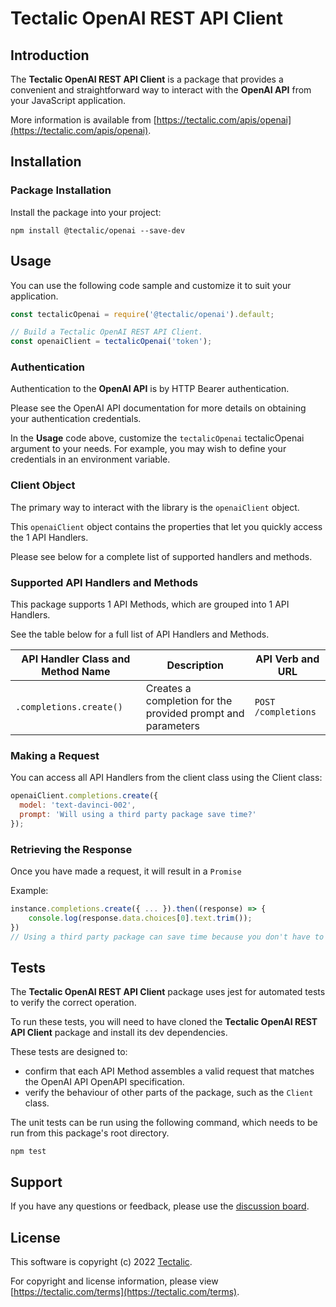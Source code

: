 # Tectalic OpenAI REST API Client

## Introduction

The **Tectalic OpenAI REST API Client** is a package that provides a convenient and straightforward way to interact with the **OpenAI API** from your JavaScript application.

More information is available from [https://tectalic.com/apis/openai](https://tectalic.com/apis/openai).

## Installation

### Package Installation

Install the package into your project:

```shell
npm install @tectalic/openai --save-dev
```

## Usage

You can use the following code sample and customize it to suit your application.


```js
const tectalicOpenai = require('@tectalic/openai').default;

// Build a Tectalic OpenAI REST API Client.
const openaiClient = tectalicOpenai('token');
```

### Authentication

Authentication to the **OpenAI API** is by HTTP Bearer authentication.

Please see the OpenAI API documentation for more details on obtaining your authentication credentials.

In the **Usage** code above, customize the `tectalicOpenai` tectalicOpenai argument to your needs. For example, you may wish to define your credentials in an environment variable.

### Client Object

The primary way to interact with the library is the `openaiClient` object.

This `openaiClient` object contains the properties that let you quickly access the 1 API Handlers.

Please see below for a complete list of supported handlers and methods.

### Supported API Handlers and Methods

This package supports 1 API Methods, which are grouped into 1 API Handlers.

See the table below for a full list of API Handlers and Methods.


| API Handler Class and Method Name | Description                                                 | API Verb and URL      |
| --------------------------------- | ----------------------------------------------------------- | --------------------- |
| `.completions.create()`           | Creates a completion for the provided prompt and parameters | `POST` `/completions` |


### Making a Request

You can access all API Handlers from the client class using the Client class:

```js
openaiClient.completions.create({
  model: 'text-davinci-002',
  prompt: 'Will using a third party package save time?'
});
```

### Retrieving the Response

Once you have made a request, it will result in a `Promise`

Example:
```js
instance.completions.create({ ... }).then((response) => {
    console.log(response.data.choices[0].text.trim());
})
// Using a third party package can save time because you don't have to write the code yourself.
```

## Tests

The **Tectalic OpenAI REST API Client** package uses jest for automated tests to verify the correct operation.

To run these tests, you will need to have cloned the **Tectalic OpenAI REST API Client** package and install its dev dependencies.

These tests are designed to:

- confirm that each API Method assembles a valid request that matches the OpenAI API OpenAPI specification.
- verify the behaviour of other parts of the package, such as the `Client` class.

The unit tests can be run using the following command, which needs to be run from this package's root directory.

```shell
npm test
```

## Support

If you have any questions or feedback, please use the [discussion board](https://github.com/tectalichq/public-openai-client-js/discussions).

## License

This software is copyright (c) 2022 [Tectalic](https://tectalic.com).

For copyright and license information, please view [https://tectalic.com/terms](https://tectalic.com/terms).
